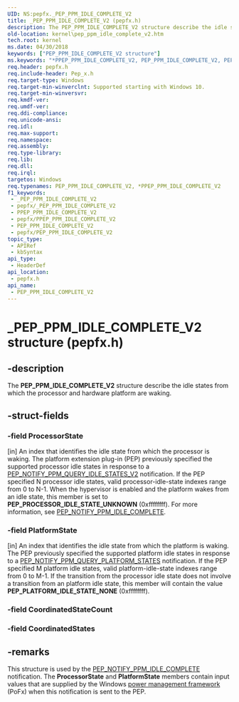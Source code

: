 ```yaml
---
UID: NS:pepfx._PEP_PPM_IDLE_COMPLETE_V2
title: _PEP_PPM_IDLE_COMPLETE_V2 (pepfx.h)
description: The PEP_PPM_IDLE_COMPLETE_V2 structure describe the idle states from which the processor and hardware platform are waking.
old-location: kernel\pep_ppm_idle_complete_v2.htm
tech.root: kernel
ms.date: 04/30/2018
keywords: ["PEP_PPM_IDLE_COMPLETE_V2 structure"]
ms.keywords: "*PPEP_PPM_IDLE_COMPLETE_V2, PEP_PPM_IDLE_COMPLETE_V2, PEP_PPM_IDLE_COMPLETE_V2 structure [Kernel-Mode Driver Architecture], PPEP_PPM_IDLE_COMPLETE_V2, PPEP_PPM_IDLE_COMPLETE_V2 structure pointer [Kernel-Mode Driver Architecture], _PEP_PPM_IDLE_COMPLETE_V2, kernel.pep_ppm_idle_complete_v2, pepfx/PEP_PPM_IDLE_COMPLETE_V2, pepfx/PPEP_PPM_IDLE_COMPLETE_V2"
req.header: pepfx.h
req.include-header: Pep_x.h
req.target-type: Windows
req.target-min-winverclnt: Supported starting with Windows 10.
req.target-min-winversvr: 
req.kmdf-ver: 
req.umdf-ver: 
req.ddi-compliance: 
req.unicode-ansi: 
req.idl: 
req.max-support: 
req.namespace: 
req.assembly: 
req.type-library: 
req.lib: 
req.dll: 
req.irql: 
targetos: Windows
req.typenames: PEP_PPM_IDLE_COMPLETE_V2, *PPEP_PPM_IDLE_COMPLETE_V2
f1_keywords:
 - _PEP_PPM_IDLE_COMPLETE_V2
 - pepfx/_PEP_PPM_IDLE_COMPLETE_V2
 - PPEP_PPM_IDLE_COMPLETE_V2
 - pepfx/PPEP_PPM_IDLE_COMPLETE_V2
 - PEP_PPM_IDLE_COMPLETE_V2
 - pepfx/PEP_PPM_IDLE_COMPLETE_V2
topic_type:
 - APIRef
 - kbSyntax
api_type:
 - HeaderDef
api_location:
 - pepfx.h
api_name:
 - PEP_PPM_IDLE_COMPLETE_V2
---
```


# _PEP_PPM_IDLE_COMPLETE_V2 structure (pepfx.h)


## -description

The <b>PEP_PPM_IDLE_COMPLETE_V2</b> structure describe the idle states from which the processor and hardware platform are waking.

## -struct-fields

### -field ProcessorState

[in] An index that identifies the idle state from which the processor is waking. The platform extension plug-in (PEP) previously specified the supported processor idle states in response to a <a href="/windows-hardware/drivers/ddi/pepfx/ns-pepfx-_pep_ppm_query_idle_states_v2">PEP_NOTIFY_PPM_QUERY_IDLE_STATES_V2</a> notification. If the PEP specified N processor idle states, valid processor-idle-state indexes range from 0 to N-1. When the hypervisor is enabled and the platform wakes from an idle state, this member is set to <b>PEP_PROCESSOR_IDLE_STATE_UNKNOWN</b> (0xffffffff). For more information, see <a href="/windows-hardware/drivers/ddi/pepfx/ns-pepfx-_pep_ppm_idle_complete">PEP_NOTIFY_PPM_IDLE_COMPLETE</a>.

### -field PlatformState

[in] An index that identifies the idle state from which the platform is waking. The PEP previously specified the supported platform idle states in response to a <a href="/windows-hardware/drivers/ddi/pepfx/ns-pepfx-_pep_ppm_query_platform_states">PEP_NOTIFY_PPM_QUERY_PLATFORM_STATES</a> notification. If the PEP specified M platform idle states, valid platform-idle-state indexes range from 0 to M-1. If the transition from the processor idle state does not involve a transition from an platform idle state, this member will contain the value <b>PEP_PLATFORM_IDLE_STATE_NONE</b> (0xffffffff).

### -field CoordinatedStateCount

### -field CoordinatedStates

## -remarks

This structure is used by the <a href="/windows-hardware/drivers/ddi/pepfx/ns-pepfx-_pep_ppm_idle_complete">PEP_NOTIFY_PPM_IDLE_COMPLETE</a> notification. The <b>ProcessorState</b> and <b>PlatformState</b> members contain input values that are supplied by the Windows <a href="/windows-hardware/drivers/ddi/_kernel/#device-power-management">power management framework</a> (PoFx) when this notification is sent to the PEP.
